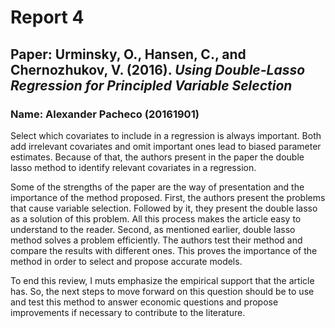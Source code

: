 # Report 4
## Paper: Urminsky, O., Hansen, C., and Chernozhukov, V. (2016). *Using Double-Lasso Regression for Principled Variable Selection*
### Name: Alexander Pacheco (20161901)

Select which covariates to include in a regression is always important. Both add irrelevant covariates and omit important ones lead to biased parameter estimates. Because of that, the authors present in the paper the double lasso method to identify relevant covariates in a regression.

Some of the strengths of the paper are the way of presentation and the importance of the method proposed. First, the authors present the problems that cause variable selection. Followed by it, they present the double lasso as a solution of this problem. All this process makes the article easy to understand to the reader. Second, as mentioned earlier, double lasso method solves a problem efficiently. The authors test their method and compare the results with different ones. This proves the importance of the method in order to select and propose accurate models.

To end this review, I muts emphasize the empirical support that the article has. So, the next steps to move forward on this question should be to use and test this method to answer economic questions and propose improvements if necessary to contribute to the literature.
